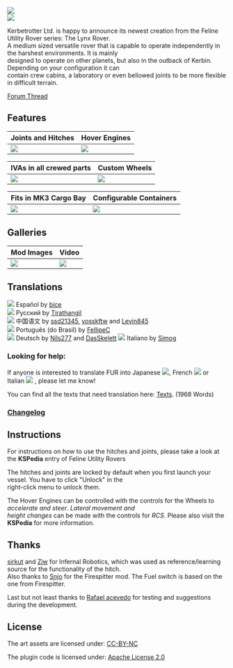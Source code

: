 ![](http://i.imgur.com/HYWMzVh.png)   
![](https://i.imgur.com/De1xAAr.png)

Kerbetrotter Ltd. is happy to announce its newest creation from the Feline Utility Rover series: The Lynx Rover.  
A medium sized versatile rover that is capable to operate independently in the harshest environments. It is mainly  
designed to operate on other planets, but also in the outback of Kerbin. Depending on your configuration it can  
contain crew cabins, a laboratory or even bellowed joints to be more flexible in difficult terrain.  

[Forum Thread](http://forum.kerbalspaceprogram.com/index.php?/topic/155344-1) 

<!---![](http://i.imgur.com/O762Vfm.png)--->

## Features 
| **Joints and Hitches** | **Hover Engines** |
| --- | --- |
| ![](https://i.imgur.com/SCRvDGp.png) | ![](https://i.imgur.com/3964qdW.png) |

| **IVAs in all crewed parts** | **Custom Wheels** |
| --- | --- |
| ![](https://i.imgur.com/9PlNz1W.png) | ![](https://i.imgur.com/jSagDaW.png) |

| **Fits in MK3 Cargo Bay** | **Configurable Containers** |
| --- | --- |
| ![](https://i.imgur.com/LwO6Sua.png) | ![](https://i.imgur.com/YjXvbXj.png) |


<!---![](http://i.imgur.com/O762Vfm.png)--->

## Galleries 
| **Mod Images** | **Video** |
| --- | --- |
| [![](https://i.imgur.com/GLoSHTT.png)](http://imgur.com/a/fOPRK) | [![](https://i.imgur.com/NALenYi.png)](https://www.youtube.com/watch?v=nMHhR1amxVc)   |




<!---![](http://i.imgur.com/O762Vfm.png)--->  
## Translations  
![](http://i.imgur.com/cXO4NUi.png) Español by [bice](http://forum.kerbalspaceprogram.com/index.php?/profile/152599-bice/)  
![](http://i.imgur.com/mFRcn0a.png) Русский by [Tirathangil](https://github.com/Tirathangil)  
![](http://i.imgur.com/JyqfJ1P.png) 中国语文 by [ssd21345](http://forum.kerbalspaceprogram.com/index.php?/profile/146209-ssd21345/), [vosskftw](http://forum.kerbalspaceprogram.com/index.php?/profile/175031-vosskftw/) and [Levin845](http://forum.kerbalspaceprogram.com/index.php?/profile/176530-levin845/)  
![](https://i.imgur.com/bYvpByj.png) Português (do Brasil) by [FellipeC](http://forum.kerbalspaceprogram.com/index.php?/profile/77983-fellipec/)  
![](http://i.imgur.com/SuHOnKm.png) Deutsch by [Nils277](http://forum.kerbalspaceprogram.com/index.php?/profile/122414-nils277/) and [DasSkelett](https://github.com/DasSkelett)
![](https://i.imgur.com/qg9rZcs.png) Italiano by [Simog](https://forum.kerbalspaceprogram.com/index.php?/profile/179328-simog/)  

### Looking for help:
If anyone is interested to translate FUR into Japanese ![](http://i.imgur.com/M93S44Z.png), French ![](https://i.imgur.com/r27hbde.png) or Italian ![](https://i.imgur.com/qg9rZcs.png) , please let me know!  

You can find all the texts that need translation here: [Texts](https://github.com/Nils277/FelineUtilityRovers/tree/master/Translation). (1968 Words)  

### [Changelog](https://github.com/Nils277/FelineUtilityRovers/blob/master/Changelog.md)

<!---![](http://i.imgur.com/O762Vfm.png)--->

## Instructions

For instructions on how to use the hitches and joints, please take a look at the **KSPedia** entry of Feline Utility Rovers

The hitches and joints are locked by default when you first launch your vessel. You have to click "Unlock" in the  
right-click menu to unlock them.

The Hover Engines can be controlled with the controls for the Wheels to *accelerate and steer*. *Lateral movement and  
height changes* can be made with the controls for *RCS*. Please also visit the **KSPedia** for more information.

<!---![](http://i.imgur.com/O762Vfm.png)--->
## Thanks

[sirkut](http://forum.kerbalspaceprogram.com/index.php?/profile/57229-sirkut/) and [Ziw](http://forum.kerbalspaceprogram.com/index.php?/profile/135292-ziw/) for Infernal Robotics, which was used as reference/learning source for the functionality of the hitch.  
Also thanks to [Snjo](http://forum.kerbalspaceprogram.com/index.php?/profile/57198-snjo/) for the Firespitter mod. The Fuel switch is based on the one from Firespitter.  

Last but not least thanks to [Rafael acevedo](http://forum.kerbalspaceprogram.com/index.php?/profile/84946-rafael-acevedo/) for testing and suggestions during the development.

## License
The art assets are licensed under:
[CC-BY-NC](https://creativecommons.org/licenses/by-nc/4.0/)

The plugin code is licensed under: 
[Apache License 2.0](http://www.apache.org/licenses/LICENSE-2.0.html)
